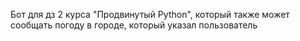 Бот для дз 2 курса "Продвинутый Python", который также может сообщать погоду в городе, который указал пользователь
